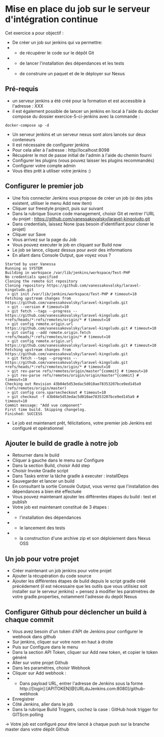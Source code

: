 # Mise en place du job sur le serveur d'intégration continue

Cet exercice a pour objectif :
* De créer un job sur jenkins qui va permettre:
* * de récupérer le code sur le dépôt Git
* * de lancer l'installation des dépendances et les tests
* * de construire un paquet et de le déployer sur Nexus

## Pré-requis 
* un serveur jenkins a été créé pour la formation et est accessible à l'adresse : XXX
* il est également possible de lancer un jenkins en local à l'aide du docker compose du dossier exercice-5-ci-jenkins avec la commande :
```
docker-compose up -d
```
* Un serveur jenkins et un serveur nexus sont alors lancés sur deux conteneurs
* Il est nécessaire de configurer jenkins
* Pour cela aller à l'adresse : http//localhost:8098 
* Récupérer le mot de passe initial de l'admin à l'aide du chemin fourni
* Configurer les plugins (vous pouvez laisser les plugins recommandés)
* Configurer votre compte admin
* Vous êtes prêt à utiliser votre jenkins :) 

## Configurer le premier job 
* Une fois connecter Jenkins vous propose de créer un job (si des jobs existent, utiliser le menu Add new item) 
* Cliquer sur freestyle project, puis sur suivant
* Dans la rubrique Source code management, choisir Git et rentrer l'URL du projet :
https://github.com/vanessakovalsky/laravel-kingoludo.git
* Dans credentials, laissez None (pas besoin d'identifiant pour cloner le projet)
* Cliquer sur Save 
* Vous arrivez sur la page du Job
* Vous pouvez executer le job en cliquant sur Build now
* Le job se lance, cliquez dessus pour avoir des informations
* En allant dans Console Output, que voyez vous ? 
```
Started by user Vanessa
Running as SYSTEM
Building in workspace /var/lib/jenkins/workspace/Test-PHP
No credentials specified
Cloning the remote Git repository
Cloning repository https://github.com/vanessakovalsky/laravel-kingoludo.git
 > git init /var/lib/jenkins/workspace/Test-PHP # timeout=10
Fetching upstream changes from https://github.com/vanessakovalsky/laravel-kingoludo.git
 > git --version # timeout=10
 > git fetch --tags --progress -- https://github.com/vanessakovalsky/laravel-kingoludo.git +refs/heads/*:refs/remotes/origin/* # timeout=10
 > git config remote.origin.url https://github.com/vanessakovalsky/laravel-kingoludo.git # timeout=10
 > git config --add remote.origin.fetch +refs/heads/*:refs/remotes/origin/* # timeout=10
 > git config remote.origin.url https://github.com/vanessakovalsky/laravel-kingoludo.git # timeout=10
Fetching upstream changes from https://github.com/vanessakovalsky/laravel-kingoludo.git
 > git fetch --tags --progress -- https://github.com/vanessakovalsky/laravel-kingoludo.git +refs/heads/*:refs/remotes/origin/* # timeout=10
 > git rev-parse refs/remotes/origin/master^{commit} # timeout=10
 > git rev-parse refs/remotes/origin/origin/master^{commit} # timeout=10
Checking out Revision 43b04e5d53edac5d010ae78353207bce9ed145a9 (refs/remotes/origin/master)
 > git config core.sparsecheckout # timeout=10
 > git checkout -f 43b04e5d53edac5d010ae78353207bce9ed145a9 # timeout=10
Commit message: "Add vue component"
First time build. Skipping changelog.
Finished: SUCCESS
```
* Le job est maintenant prêt, félicitations, votre premier job Jenkins est configuré et opérationnel

## Ajouter le build de gradle à notre job
* Retourner dans le build
* Cliquer à gauche dans le menu sur Configure
* Dans la section Build, choisir Add step
* Choisir Invoke Gradle script
* Dans Tasks entrer la tâche gradle à executer : installDeps
* Sauvegarder et lancer un build
* En consultant la sortie Console Output, vous verrez que l'installation des dépendances a bien été effectuée
* Vous pouvez maintenant ajouter les différentes étapes du build : test et publish 
* Votre job est maintenant constitué de 3 étapes :
* * l'installation des dépendances 
* * le lancement des tests
* * la construction d'une archive zip et son déploiement dans Nexus OSS

## Un job pour votre projet
* Créer maintenant un job jenkins pour votre projet
* Ajouter la récupération du code source
* Ajouter les différentes étapes de build depuis le script gradle créé précédement (il est nécessaire que les outils que vous utilisiez soit installer sur le serveur jenkins) + pensez à modifier les paratmètres de votre gradle.properties, notamment l'adresse du depôt Nexus

## Configurer Github pour déclencher un build à chaque commit
* Vous avez besoin d'un token d'API de Jenkins pour configurer le webhook dans github
* Sur jenkins, cliquer sur votre nom en haut à droite
* Puis sur Configure dans le menu
* Dans la section API Token, cliquer sur Add new token, et copier le token généré
* Aller sur votre projet Github
* Dans les paramètres, choisir Webhook
* Cliquer sur Add webhook :
* * Dans payload URL, entrer l'adresse de Jenkins sous la forme http://[login]:[APITOKEN]@[URLduJenkins.com:8080]/github-webhook
* Enregistrer
* Côté Jenkins, aller dans le job
* Dans la rubrique Build Triggers, cochez la case : GitHub hook trigger for GITScm polling 

-> Votre job est configuré pour être lancé à chaque push sur la branche master dans votre dépôt Github

